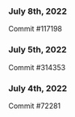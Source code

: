 ### July 8th, 2022

Commit #117198

### July 5th, 2022

Commit #314353


### July 4th, 2022

Commit #72281
